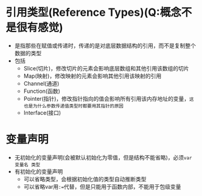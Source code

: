 # 引用类型(Reference Types)(Q:概念不是很有感觉)
- 是指那些在赋值或传递时，传递的是对底层数据结构的引用，而不是复制整个数据的类型
- 包括
  - Slice(切片)，修改切片的元素会影响底层数组和其他引用该数组的切片
  - Map(映射)，修改映射的元素会影响其他引用该映射的引用
  - Channel(通道)
  - Function(函数)
  - Pointer(指针)，修改指针指向的值会影响所有引用该内存地址的变量，`这也是为什么参数传递值类型时都要用其指针的原因`
  - Interface(接口)
# 变量声明
- 无初始化的变量声明(会被默认初始化为零值，但是结构不能省略)，必须`var 变量名 类型`
- 有初始化的变量声明
  - 可以省略类型，会根据初始化值的类型自动推断类型
  - 可以省略var用`:=`代替，但是只能用于函数内部，不能用于包级变量

